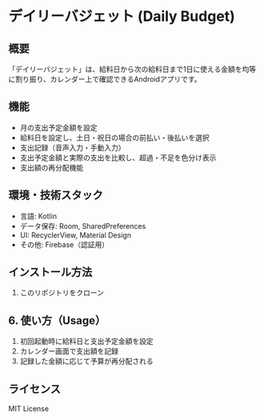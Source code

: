 # デイリーバジェット (Daily Budget)
## 概要
「デイリーバジェット」は、給料日から次の給料日まで1日に使える金額を均等に割り振り、カレンダー上で確認できるAndroidアプリです。
## 機能
- 月の支出予定金額を設定
- 給料日を設定し、土日・祝日の場合の前払い・後払いを選択
- 支出記録（音声入力・手動入力）
- 支出予定金額と実際の支出を比較し、超過・不足を色分け表示
- 支出額の再分配機能
## 環境・技術スタック
- 言語: Kotlin
- データ保存: Room, SharedPreferences
- UI: RecyclerView, Material Design
- その他: Firebase（認証用）
## インストール方法
1. このリポジトリをクローン
## **6. 使い方（Usage）**
1. 初回起動時に給料日と支出予定金額を設定  
2. カレンダー画面で支出額を記録  
3. 記録した金額に応じて予算が再分配される
## ライセンス
MIT License
